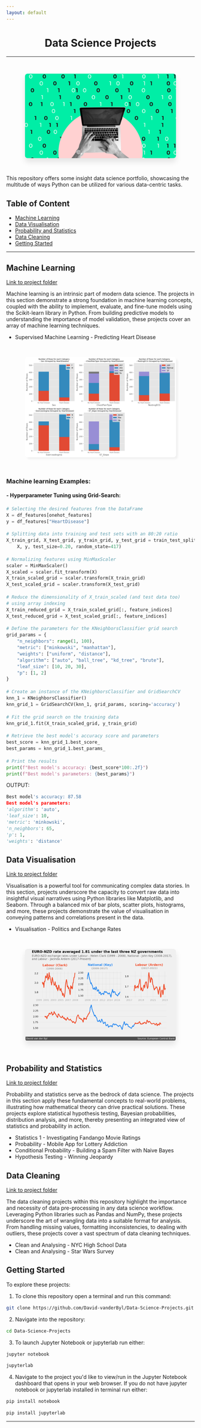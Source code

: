 ```yaml
---
layout: default
---
```


<link rel="stylesheet" href="prism.css">



<h1 style="text-align: center;">Data Science Projects</h1>

---

<p>&nbsp;</p>

<div style="display: flex; justify-content: center;">
  <img src="images/Data-Science.gif?raw=true" 
  alt="Description of image"
  style="max-width: 80%; box-shadow: 0px 10px 16px rgba(0, 0, 0, 0.1); border-radius:7px;">
</div>


<p>&nbsp;</p>

This repository offers some insight data science portfolio, showcasing the multitude of ways Python can be utilized for various data-centric tasks.

<h2>Table of Content</h2>

- [Machine Learning](#machine-learning)
- [Data Visualisation](#data-visualisation)
- [Probability and Statistics](#probability-and-statistics)
- [Data Cleaning](#data-cleaning)
- [Getting Started](#getting-started)

---

<h2>Machine Learning</h2>

[Link to project folder](https://github.com/David-vanderByl/Data-Science-Projects/tree/main/Machine%20Learning)

Machine learning is an intrinsic part of modern data science. The projects in this section demonstrate a strong foundation in machine learning concepts, coupled with the ability to implement, evaluate, and fine-tune models using the Scikit-learn library in Python. From building predictive models to understanding the importance of model validation, these projects cover an array of machine learning techniques.

- Supervised Machine Learning - Predicting Heart Disease
<p>&nbsp;</p>

<div style="display: flex; justify-content: center;">
  <img src="images/heart_disease.png?raw=true" 
  alt="Description of image"
  style="max-width: 80%; box-shadow: 5px 5px 5px rgba(0, 0, 0, 0.05); border-radius:7px;">
</div>


<p>&nbsp;</p>

<h3> Machine learning Examples:</h3>

<h4>- Hyperparameter Tuning using Grid-Search:</h4>
<script src="path/to/prism.js"></script>

```python
# Selecting the desired features from the DataFrame
X = df_features[onehot_features]
y = df_features["HeartDisease"]

# Splitting data into training and test sets with an 80:20 ratio
X_train_grid, X_test_grid, y_train_grid, y_test_grid = train_test_split(
    X, y, test_size=0.20, random_state=417)

# Normalizing features using MinMaxScaler
scaler = MinMaxScaler()
X_scaled = scaler.fit_transform(X)
X_train_scaled_grid = scaler.transform(X_train_grid)
X_test_scaled_grid = scaler.transform(X_test_grid)

# Reduce the dimensionality of X_train_scaled (and test data too)
# using array indexing
X_train_reduced_grid = X_train_scaled_grid[:, feature_indices]
X_test_reduced_grid = X_test_scaled_grid[:, feature_indices]

# Define the parameters for the KNeighborsClassifier grid search
grid_params = {
    "n_neighbors": range(1, 100),
    "metric": ["minkowski", "manhattan"],
    "weights": ["uniform", "distance"],
    "algorithm": ["auto", "ball_tree", "kd_tree", "brute"],
    "leaf_size": [10, 20, 30],
    "p": [1, 2]
}

# Create an instance of the KNeighborsClassifier and GridSearchCV
knn_1 = KNeighborsClassifier()
knn_grid_1 = GridSearchCV(knn_1, grid_params, scoring='accuracy')

# Fit the grid search on the training data
knn_grid_1.fit(X_train_scaled_grid, y_train_grid)

# Retrieve the best model's accuracy score and parameters
best_score = knn_grid_1.best_score_
best_params = knn_grid_1.best_params_

# Print the results
print(f"Best model's accuracy: {best_score*100:.2f}")
print(f"Best model's parameters: {best_params}")
```


OUTPUT: 


```python
Best model's accuracy: 87.58
Best model's parameters: 
'algorithm': 'auto', 
'leaf_size': 10, 
'metric': 'minkowski', 
'n_neighbors': 65, 
'p': 1, 
'weights': 'distance'
```

<h2>Data Visualisation</h2>

[Link to project folder](https://github.com/David-vanderByl/Data-Science-Projects/tree/main/Data%20Visualisation)

Visualisation is a powerful tool for communicating complex data stories. In this section, projects underscore the capacity to convert raw data into insightful visual narratives using Python libraries like Matplotlib, and Seaborn. Through a balanced mix of bar plots, scatter plots, histograms, and more, these projects demonstrate the value of visualisation in conveying patterns and correlations present in the data.

- Visualisation - Politics and Exchange Rates

<p>&nbsp;</p>


<div style="display: flex; justify-content: center;">
  <img src="images/data_vis_1.png?raw=true" 
  alt="Description of image"
  style="max-width: 80%; box-shadow: 0px 10px 16px rgba(0, 0, 0, 0.1); border-radius:7px;">
</div>

<p>&nbsp;</p>

<h2>Probability and Statistics</h2>

[Link to project folder](https://github.com/David-vanderByl/Data-Science-Projects/tree/main/Probability%20and%20Statistics)

Probability and statistics serve as the bedrock of data science. The projects in this section apply these fundamental concepts to real-world problems, illustrating how mathematical theory can drive practical solutions. These projects explore statistical hypothesis testing, Bayesian probabilities, distribution analysis, and more, thereby presenting an integrated view of statistics and probability in action.

- Statistics 1 - Investigating Fandango Movie Ratings
- Probability - Mobile App for Lottery Addiction
- Conditional Probability - Building a Spam Filter with Naive Bayes
- Hypothesis Testing - Winning Jeopardy

<h2>Data Cleaning</h2>

[Link to project folder](https://github.com/David-vanderByl/Data-Science-Projects/tree/main/Data%20Cleaning)

The data cleaning projects within this repository highlight the importance and necessity of data pre-processing in any data science workflow. Leveraging Python libraries such as Pandas and NumPy, these projects underscore the art of wrangling data into a suitable format for analysis. From handling missing values, formatting inconsistencies, to dealing with outliers, these projects cover a vast spectrum of data cleaning techniques.

- Clean and Analysing - NYC High School Data
- Clean and Analysing - Star Wars Survey



<h2>Getting Started</h2>

To explore these projects:

1. To clone this repository open a terminal and run this command:
```bash
git clone https://github.com/David-vanderByl/Data-Science-Projects.git
``` 
2. Navigate into the repository: 
```bash
cd Data-Science-Projects
```
3. To launch Jupyter Notebook or jupyterlab run either: 
```bash
jupyter notebook
``` 
```bash
jupyterlab
``` 
4. Navigate to the project you'd like to view/run in the Jupyter Notebook dashboard that opens in your web browser.
If you do not have jupyter notebook or jupyterlab installed in terminal run either:

```bash
pip install notebook
```
```bash
pip install jupyterlab
```

---



